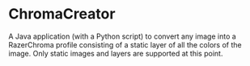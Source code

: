 # ChromaCreator
A Java application (with a Python script) to convert any image into a RazerChroma profile consisting of a static layer of all the colors of the image. Only static images and layers are supported at this point.
